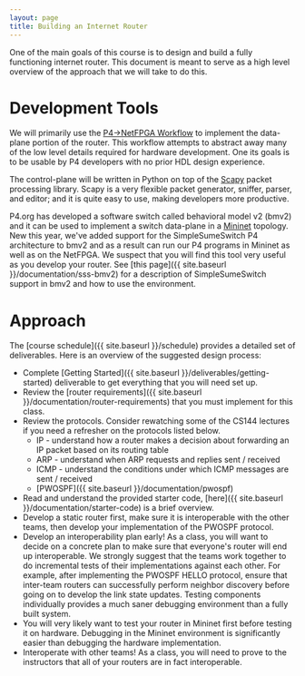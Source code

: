 ```yaml
---
layout: page
title: Building an Internet Router
---
```


One of the main goals of this course is to design and build a fully functioning internet router. This document is meant to serve as a high level overview of the approach that we will take to do this.

# Development Tools

We will primarily use the [P4->NetFPGA Workflow](https://github.com/NetFPGA/P4-NetFPGA-public/wiki) to implement the data-plane portion of the router. This workflow attempts to abstract away many of the low level details required for hardware development. One its goals is to be usable by P4 developers with no prior HDL design experience.

The control-plane will be written in Python on top of the [Scapy](https://scapy.readthedocs.io/en/latest/) packet processing library. Scapy is a very flexible packet generator, sniffer, parser, and editor; and it is quite easy to use, making developers more productive.

P4.org has developed a software switch called behavioral model v2 (bmv2) and it can be used to implement a switch data-plane in a [Mininet](http://mininet.org/) topology. New this year, we've added support for the SimpleSumeSwitch P4 architecture to bmv2 and as a result can run our P4 programs in Mininet as well as on the NetFPGA. We suspect that you will find this tool very useful as you develop your router. See [this page]({{ site.baseurl }}/documentation/sss-bmv2) for a description of SimpleSumeSwitch support in bmv2 and how to use the environment.

# Approach

The [course schedule]({{ site.baseurl }}/schedule) provides a detailed set of deliverables. Here is an overview of the suggested design process:

* Complete [Getting Started]({{ site.baseurl }}/deliverables/getting-started) deliverable to get everything that you will need set up.
* Review the [router requirements]({{ site.baseurl }}/documentation/router-requirements) that you must implement for this class.
* Review the protocols. Consider rewatching some of the CS144 lectures if you need a refresher on the protocols listed below.
    * IP - understand how a router makes a decision about forwarding an IP packet based on its routing table
    * ARP - understand when ARP requests and replies sent / received
    * ICMP - understand the conditions under which ICMP messages are sent / received
    * [PWOSPF]({{ site.baseurl }}/documentation/pwospf)
* Read and understand the provided starter code, [here]({{ site.baseurl }}/documentation/starter-code) is a brief overview.
* Develop a static router first, make sure it is interoperable with the other teams, then develop your implementation of the PWOSPF protocol.
* Develop an interoperability plan early! As a class, you will want to decide on a concrete plan to make sure that everyone's router will end up interoperable. We strongly suggest that the teams work together to do incremental tests of their implementations against each other. For example, after implementing the PWOSPF HELLO protocol, ensure that inter-team routers can successfully perform neighbor discovery before going on to develop the link state updates. Testing components individually provides a much saner debugging environment than a fully built system.
* You will very likely want to test your router in Mininet first before testing it on hardware. Debugging in the Mininet environment is significantly easier than debugging the hardware implementation.
* Interoperate with other teams! As a class, you will need to prove to the instructors that all of your routers are in fact interoperable.
